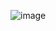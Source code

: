 ![image](https://github.com/Debarjitmohanty/Form-/assets/91021174/7f0f38bd-f71f-498e-9d20-6cf7c2c44a2f)
